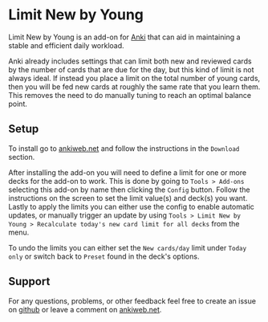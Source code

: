 # Limit New by Young

Limit New by Young is an add-on for [Anki](https://github.com/ankitects/anki) that can aid in maintaining a stable and efficient daily workload.

Anki already includes settings that can limit both new and reviewed cards by the number of cards that are due for the day, but this kind of limit is not always ideal. If instead you place a limit on the total number of young cards, then you will be fed new cards at roughly the same rate that you learn them. This removes the need to do manually tuning to reach an optimal balance point.

## Setup

To install go to [ankiweb.net](https://ankiweb.net/shared/info/214963846) and follow the instructions in the `Download` section.

After installing the add-on you will need to define a limit for one or more decks for the add-on to work. This is done by going to `Tools > Add-ons` selecting this add-on by name then clicking the `Config` button. Follow the instructions on the screen to set the limit value(s) and deck(s) you want. Lastly to apply the limits you can either use the config to enable automatic updates, or manually trigger an update by using `Tools > Limit New by Young > Recalculate today's new card limit for all decks` from the menu.

To undo the limits you can either set the `New cards/day` limit under `Today only` or switch back to `Preset` found in the deck's options.

## Support

For any questions, problems, or other feedback feel free to create an issue on [github](https://github.com/lune-stone/anki-addon-limit-new-by-young) or leave a comment on [ankiweb.net](https://ankiweb.net/shared/info/214963846).
